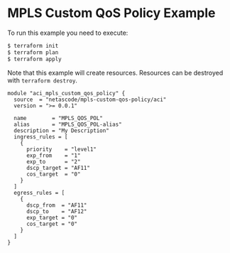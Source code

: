 <!-- BEGIN_TF_DOCS -->
# MPLS Custom QoS Policy Example

To run this example you need to execute:

```bash
$ terraform init
$ terraform plan
$ terraform apply
```

Note that this example will create resources. Resources can be destroyed with `terraform destroy`.

```hcl
module "aci_mpls_custom_qos_policy" {
  source  = "netascode/mpls-custom-qos-policy/aci"
  version = ">= 0.0.1"

  name        = "MPLS_QOS_POL"
  alias       = "MPLS_QOS_POL-alias"
  description = "My Description"
  ingress_rules = [
    {
      priority    = "level1"
      exp_from    = "1"
      exp_to      = "2"
      dscp_target = "AF11"
      cos_target  = "0"
    }
  ]
  egress_rules = [
    {
      dscp_from  = "AF11"
      dscp_to    = "AF12"
      exp_target = "0"
      cos_target = "0"
    }
  ]
}
```
<!-- END_TF_DOCS -->